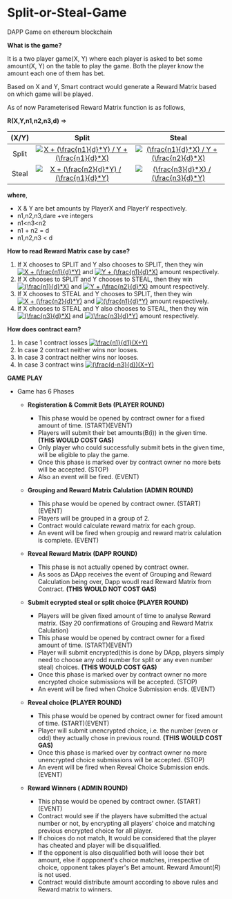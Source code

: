 # Split-or-Steal-Game
DAPP Game on ethereum blockchain

**What is the game?**

It is a two player game(X, Y) where each player is asked to bet some amount(X, Y) on the table to play the game.
Both the player know the amount each one of them has bet.

Based on X and Y, Smart contract would generate a Reward Matrix based on which game will be played.

As of now Parameterised Reward Matrix function is as follows,

**R(X,Y,n1,n2,n3,d)** =>

(X/Y)|Split|Steal
:---: | :---: | :---:
Split|<a href="https://www.codecogs.com/eqnedit.php?latex=X&space;&plus;&space;(\frac{n1}{d}*Y)&space;/&space;Y&space;&plus;&space;(\frac{n1}{d}*X)" target="_blank"><img src="https://latex.codecogs.com/png.latex?X&space;&plus;&space;(\frac{n1}{d}*Y)&space;/&space;Y&space;&plus;&space;(\frac{n1}{d}*X)" title="X + (\frac{n1}{d}*Y) / Y + (\frac{n1}{d}*X)" /></a>|<a href="https://www.codecogs.com/eqnedit.php?latex=(\frac{n1}{d}*X)&space;/&space;Y&space;&plus;&space;(\frac{n2}{d}*X)" target="_blank"><img src="https://latex.codecogs.com/png.latex?(\frac{n1}{d}*X)&space;/&space;Y&space;&plus;&space;(\frac{n2}{d}*X)" title="(\frac{n1}{d}*X) / Y + (\frac{n2}{d}*X)" /></a>
Steal|<a href="https://www.codecogs.com/eqnedit.php?latex=X&space;&plus;&space;(\frac{n2}{d}*Y)&space;/&space;(\frac{n1}{d}*Y)" target="_blank"><img src="https://latex.codecogs.com/png.latex?X&space;&plus;&space;(\frac{n2}{d}*Y)&space;/&space;(\frac{n1}{d}*Y)" title="X + (\frac{n2}{d}*Y) / (\frac{n1}{d}*Y)" /></a>|<a href="https://www.codecogs.com/eqnedit.php?latex=(\frac{n3}{d}*X)&space;/&space;(\frac{n3}{d}*Y)" target="_blank"><img src="https://latex.codecogs.com/png.latex?(\frac{n3}{d}*X)&space;/&space;(\frac{n3}{d}*Y)" title="(\frac{n3}{d}*X) / (\frac{n3}{d}*Y)" /></a>

**where**, 
 - X & Y are bet amounts by PlayerX and PlayerY respectively.
 - n1,n2,n3,dare +ve integers
 - n1<n3<n2
 - n1 + n2 = d
 - n1,n2,n3 < d


**How to read Reward Matrix case by case?**

1. If X chooses to SPLIT and Y also chooses to SPLIT, then they win <a href="https://www.codecogs.com/eqnedit.php?latex=X&space;&plus;&space;(\frac{n1}{d}*Y)" target="_blank"><img src="https://latex.codecogs.com/png.latex?X&space;&plus;&space;(\frac{n1}{d}*Y)" title="X + (\frac{n1}{d}*Y)" /></a> and <a href="https://www.codecogs.com/eqnedit.php?latex=Y&space;&plus;&space;(\frac{n1}{d}*X)" target="_blank"><img src="https://latex.codecogs.com/png.latex?Y&space;&plus;&space;(\frac{n1}{d}*X)" title="Y + (\frac{n1}{d}*X)" /></a> amount respectively.
2. If X chooses to SPLIT and Y chooses to STEAL, then they win <a href="https://www.codecogs.com/eqnedit.php?latex=(\frac{n1}{d}*X)" target="_blank"><img src="https://latex.codecogs.com/png.latex?(\frac{n1}{d}*X)" title="(\frac{n1}{d}*X)" /></a> and <a href="https://www.codecogs.com/eqnedit.php?latex=Y&space;&plus;&space;(\frac{n2}{d}*X)" target="_blank"><img src="https://latex.codecogs.com/png.latex?Y&space;&plus;&space;(\frac{n2}{d}*X)" title="Y + (\frac{n2}{d}*X)" /></a> amount respectively.
3. If X chooses to STEAL and Y chooses to SPLIT, then they win <a href="https://www.codecogs.com/eqnedit.php?latex=X&space;&plus;&space;(\frac{n2}{d}*Y)" target="_blank"><img src="https://latex.codecogs.com/png.latex?X&space;&plus;&space;(\frac{n2}{d}*Y)" title="X + (\frac{n2}{d}*Y)" /></a> and <a href="https://www.codecogs.com/eqnedit.php?latex=(\frac{n1}{d}*Y)" target="_blank"><img src="https://latex.codecogs.com/png.latex?(\frac{n1}{d}*Y)" title="(\frac{n1}{d}*Y)" /></a> amount respectively.
4. If X chooses to STEAL and Y also chooses to STEAL, then they win <a href="https://www.codecogs.com/eqnedit.php?latex=(\frac{n3}{d}*X)" target="_blank"><img src="https://latex.codecogs.com/png.latex?(\frac{n3}{d}*X)" title="(\frac{n3}{d}*X)" /></a> and <a href="https://www.codecogs.com/eqnedit.php?latex=(\frac{n3}{d}*Y)" target="_blank"><img src="https://latex.codecogs.com/png.latex?(\frac{n3}{d}*Y)" title="(\frac{n3}{d}*Y)" /></a> amount respectively.


**How does contract earn?**

1. In case 1 contract losses <a href="http://www.codecogs.com/eqnedit.php?latex=\frac{n1}{d1}(X&plus;Y)" target="_blank"><img src="http://latex.codecogs.com/gif.latex?\frac{n1}{d1}(X&plus;Y)" title="\frac{n1}{d1}(X+Y)" /></a>
2. In case 2 contract neither wins nor looses.
3. In case 3 contract neither wins nor looses.
4. In case 3 contract wins <a href="http://www.codecogs.com/eqnedit.php?latex=(\frac{d-n3}{d})(X&plus;Y)" target="_blank"><img src="http://latex.codecogs.com/gif.latex?(\frac{d-n3}{d})(X&plus;Y)" title="(\frac{d-n3}{d})(X+Y)" /></a>

**GAME PLAY**

- Game has 6 Phases

  - **Registeration & Commit Bets (PLAYER ROUND)**

    - This phase would be opened by contract owner for a fixed amount of time. (START)(EVENT)
    - Players will submit their bet amounts(B(i)) in the given time. **(THIS WOULD COST GAS)**
    - Only player who could successfully submit bets in the given time, will be eligible to play the game.
    - Once this phase is marked over by contract owner no more bets will be accepted. (STOP)
    - Also an event will be fired. (EVENT)

  - **Grouping and Reward Matrix Calulation (ADMIN ROUND)**

    - This phase would be opened by contract owner. (START)(EVENT)
    - Players will be grouped in a group of 2.
    - Contract would calculate reward matrix for each group.
    - An event will be fired when groupig and reward matrix calulation is complete. (EVENT)

  - **Reveal Reward Matrix (DAPP ROUND)**

    - This phase is not actually opened by contract owner.
    - As soos as DApp receives the event of Grouping and Reward Calculation being over, Dapp woudl read Reward Matrix from Contract.  **(THIS WOULD NOT COST GAS)**

  - **Submit ecrypted steal or split choice (PLAYER ROUND)**

    - Players will be given fixed amount of time to analyse Reward matrix. (Say 20 confirmations of Grouping and Reward Matrix Calulation)
    - This phase would be opened by contract owner for a fixed amount of time. (START)(EVENT) 
    - Player will submit encrypted(this is done by DApp, players simply need to choose any odd number for split or any even number steal) choices. **(THIS WOULD COST GAS)**
    - Once this phase is marked over by contract owner no more encrypted choice submissions will be accepted. (STOP)
    - An event will be fired when Choice Submission ends. (EVENT)

  - **Reveal choice  (PLAYER ROUND)**

    - This phase would be opened by contract owner for fixed amount of time. (START)(EVENT) 
    - Player will submit unencrypted choice, i.e. the number (even or odd) they actually chose in previous round. **(THIS WOULD COST GAS)**
    - Once this phase is marked over by contract owner no more unencrypted choice submissions will be accepted. (STOP)
    - An event will be fired when Reveal Choice Submission ends. (EVENT)

  - **Reward Winners ( ADMIN ROUND)**

    - This phase would be opened by contract owner. (START)(EVENT)   
    - Contract would see if the players have submitted the actual number or not, by encrypting all players' choice and matching previous encrypted choice for all player.
    - If choices do not match, It would be considered that the player has cheated and player will be disqualified.
    - If the opponent is also disqualified both will loose their bet amount, else if oppponent's choice matches, irrespective of choice, opponent takes player's Bet amount. Reward Amount(*R*) is not used.
    - Contract would distribute amount according to above rules and Reward matrix to winners.
